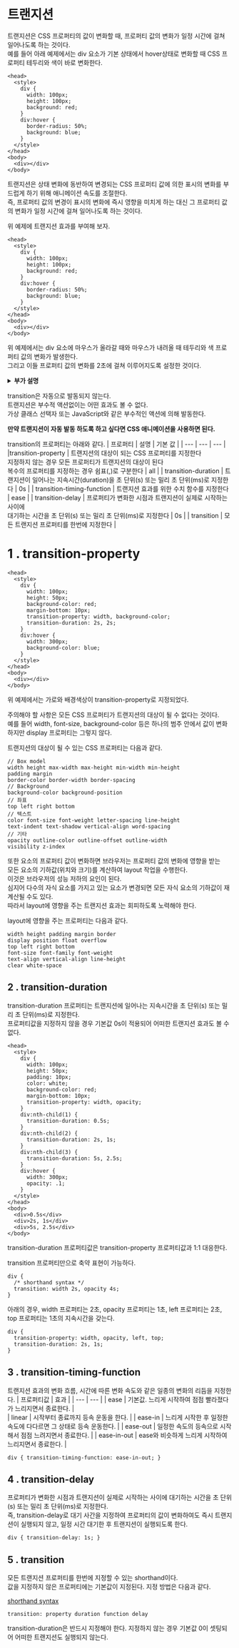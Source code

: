 # 트랜지션

트랜지션은 CSS 프로퍼티의 값이 변화할 때, 프로퍼티 값의 변화가 일정 시간에 걸쳐 일어나도록 하는 것이다.   
예를 들어 아래 예제에서는 div 요소가 기본 상태에서 hover상태로 변화할 때 CSS 프로퍼티 테두리와 색이 바로 변화한다.
```
<head>
  <style>
    div {
      width: 100px;
      height: 100px;
      background: red;
    }
    div:hover {
      border-radius: 50%;
      background: blue;
    }
  </style>
</head>
<body>
  <div></div>
</body>
```

트랜지션은 상태 변화에 동반하여 변경되는 CSS 프로퍼티 값에 의한 표시의 변화를 부드럽게 하기 위해 애니메이션 속도를 조절한다.    
즉, 프로퍼티 값의 변경이 표시의 변화에 즉시 영향을 미치게 하는 대신 그 프로퍼티 값의 변화가 일정 시간에 걸쳐 일어나도록 하는 것이다.

위 예제에 트랜지션 효과를 부여해 보자.
```
<head>
  <style>
    div {
      width: 100px;
      height: 100px;
      background: red;
    }
    div:hover {
      border-radius: 50%;
      background: blue;
    }
  </style>
</head>
<body>
  <div></div>
</body>
```
위 예제에서는 div 요소에 마우스가 올라갈 때와 마우스가 내려올 때 테두리와 색 프로퍼티 값의 변화가 발생한다.   
그리고 이들 프로퍼티 값의 변화를 2초에 걸쳐 이루어지도록 설정한 것이다.

<details>
  <summary>
    <b>부가 설명</b>
  </summary>
  div 셀렉터의 룰셋에 트랜지션을 설정하면 마우스가 올라갈 때와 마우스가 내려올 때 모두 트랜지션이 발동한다.<br>
  하지만 div:hover 셀렉터의 룰셋에 트랜지션을 설정하면 마우스가 올라갈 때는 트랜지션이<br>
  발동하지만 마우스가 내려올 때는 트랜지션이 발동하지 않는다.<br>
  <hr>
</details>

transition은 자동으로 발동되지 않는다.    
트랜지션은 부수적 액션없이는 어떤 효과도 볼 수 없다.    
가상 클래스 선택자 또는 JavaScript와 같은 부수적인 액션에 의해 발동한다.

**만약 트랜지션이 자동 발동 하도록 하고 싶다면 CSS 애니메이션을 사용하면 된다.**

transition의 프로퍼티는 아래와 같다.
| 프로퍼티 | 설명 | 기본 값 |
| --- | --- | --- |
|transition-property | 트랜지션의 대상이 되는 CSS 프로퍼티를 지정한다<br>지정하지 않는 경우 모든 프로퍼티가 트랜지션의 대상이 된다<br>복수의 프로퍼티를 지정하는 경우 쉼표(,)로 구분한다 | all |
| transition-duration | 트랜지션이 일어나는 지속시간(duration)을 초 단위(s) 또는 밀리 초 단위(ms)로 지정한다 | 0s |
| transition-timing-function | 트랜지션 효과를 위한 수치 함수를 지정한다 | ease |
| transition-delay | 프로퍼티가 변화한 시점과 트랜지션이 실제로 시작하는 사이에<br>대기하는 시간을 초 단위(s) 또는 밀리 초 단위(ms)로 지정한다 | 0s |
| transition | 모든 트랜지션 프로퍼티를 한번에 지정한다 |

# 1 . transition-property

```
<head>
  <style>
    div {
      width: 100px;
      height: 50px;
      background-color: red;
      margin-bottom: 10px;
      transition-property: width, background-color;
      transition-duration: 2s, 2s;
    }
    div:hover {
      width: 300px;
      background-color: blue;
    }
  </style>
</head>
<body>
  <div></div>
</body>
```
위 예제에서는 가로와 배경색상이 transition-property로 지정되었다.

주의해야 할 사항은 모든 CSS 프로퍼티가 트랜지션의 대상이 될 수 없다는 것이다.    
예를 들어 width, font-size, background-color 등은 하나의 범주 안에서 값이 변화하지만 display 프로퍼티는 그렇지 않다.

트랜지션의 대상이 될 수 있는 CSS 프로퍼티는 다음과 같다.
```
// Box model
width height max-width max-height min-width min-height
padding margin
border-color border-width border-spacing
// Background
background-color background-position
// 좌표
top left right bottom
// 텍스트
color font-size font-weight letter-spacing line-height
text-indent text-shadow vertical-align word-spacing
// 기타
opacity outline-color outline-offset outline-width
visibility z-index
```

또한 요소의 프로퍼티 값이 변화하면 브라우저는 프로퍼티 값의 변화에 영향을 받는    
모든 요소의 기하값(위치와 크기)를 계산하여 layout 작업을 수행한다.    
이것은 브라우저의 성능 저하의 요인이 된다.   
심지어 다수의 자식 요소를 가지고 있는 요소가 변경되면 모든 자식 요소의 기하값이 재계산될 수도 있다.    
따라서 layout에 영향을 주는 트랜지션 효과는 회피하도록 노력해야 한다.

layout에 영향을 주는 프로퍼티는 다음과 같다.
```
width height padding margin border
display position float overflow
top left right bottom
font-size font-family font-weight
text-align vertical-align line-height
clear white-space
```

## 2 . transition-duration

transition-duration 프로퍼티는 트랜지션에 일어나는 지속시간을 초 단위(s) 또는 밀리 초 단위(ms)로 지정한다.    
프로퍼티값을 지정하지 않을 경우 기본값 0s이 적용되어 어떠한 트랜지션 효과도 볼 수 없다.

```
<head>
  <style>
    div {
      width: 100px;
      height: 50px;
      padding: 10px;
      color: white;
      background-color: red;
      margin-bottom: 10px;
      transition-property: width, opacity;
    }
    div:nth-child(1) {
      transition-duration: 0.5s;
    }
    div:nth-child(2) {
      transition-duration: 2s, 1s;
    }
    div:nth-child(3) {
      transition-duration: 5s, 2.5s;
    }
    div:hover {
      width: 300px;
      opacity: .1;
    }
  </style>
</head>
<body>
  <div>0.5s</div>
  <div>2s, 1s</div>
  <div>5s, 2.5s</div>
</body>
```

transition-duration 프로퍼티값은 transition-property 프로퍼티값과 1:1 대응한다.

transition 프로퍼티만으로 축약 표현이 가능하다.
```
div {
  /* shorthand syntax */
  transition: width 2s, opacity 4s;
}
```

아래의 경우, width 프로퍼티는 2초, opacity 프로퍼티는 1초, left 프로퍼티는 2초, top 프로퍼티는 1초의 지속시간을 갖는다.
```
div {
  transition-property: width, opacity, left, top;
  transition-duration: 2s, 1s;
}
```

## 3 . transition-timing-function

트랜지션 효과의 변화 흐름, 시간에 따른 변화 속도와 같은 일종의 변화의 리듬을 지정한다.
| 프로퍼티값 | 효과 |
| --- | --- |
| ease | 기본값. 느리게 시작하여 점점 빨라졌다가 느리지면서 종료한다. |	
| linear | 시작부터 종료까지 등속 운동을 한다. |
| ease-in | 느리게 시작한 후 일정한 속도에 다다르면 그 상태로 등속 운동한다. |	
| ease-out | 일정한 속도의 등속으로 시작해서 점점 느려지면서 종료한다. |	
| ease-in-out | ease와 비슷하게 느리게 시작하여 느리지면서 종료한다. | 

```
div { transition-timing-function: ease-in-out; }
```

## 4 . transition-delay
프로퍼티가 변화한 시점과 트랜지션이 실제로 시작하는 사이에 대기하는 시간을 초 단위(s) 또는 밀리 초 단위(ms)로 지정한다.   
즉, transition-delay로 대기 사간을 지정하여 프로퍼티의 값이 변화하여도 즉시 트랜지션이 실행되지 않고, 일정 시간 대기한 후 트랜지션이 실행되도록 한다.

```
div { transition-delay: 1s; }
```

## 5 . transition
모든 트랜지션 프로퍼티를 한번에 지정할 수 있는 shorthand이다.   
값을 지정하지 않은 프로퍼티에는 기본값이 지정된다. 지정 방법은 다음과 같다.

<a href="https://www.w3.org/TR/css-transitions-1/#transition-shorthand-property">shorthand syntax</a>
```
transition: property duration function delay
```

transition-duration은 반드시 지정해야 한다. 지정하지 않는 경우 기본값 0이 셋팅되어 어떠한 트랜지션도 실행되지 않는다.

